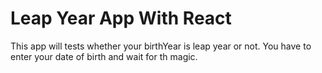 # Leap Year App With React
This app will tests whether your birthYear is leap year or not. You have to enter your date of birth and wait for th magic.
